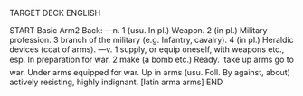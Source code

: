 TARGET DECK
ENGLISH

START
Basic
Arm2
Back: —n. 1 (usu. In pl.) Weapon. 2 (in pl.) Military profession. 3 branch of the military (e.g. Infantry, cavalry). 4 (in pl.) Heraldic devices (coat of arms). —v. 1 supply, or equip oneself, with weapons etc., esp. In preparation for war. 2 make (a bomb etc.) Ready.  take up arms go to war. Under arms equipped for war. Up in arms (usu. Foll. By against, about) actively resisting, highly indignant. [latin arma arms]
END
